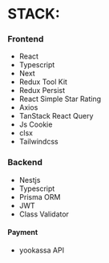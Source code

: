 # STACK:

### Frontend

- React
- Typescript
- Next
- Redux Tool Kit
- Redux Persist
- React Simple Star Rating
- Axios
- TanStack React Query
- Js Cookie
- clsx
- Tailwindcss

### Backend

- Nestjs
- Typescript
- Prisma ORM
- JWT
- Class Validator

#### Payment

- yookassa API

